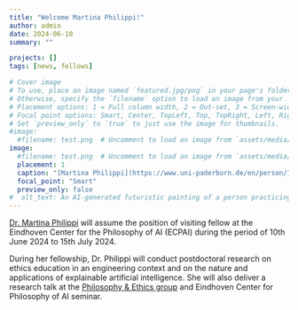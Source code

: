 ```yaml
---
title: "Welcome Martina Philippi!"
author: admin
date: 2024-06-10
summary: ""

projects: []
tags: [news, fellows]

# Cover image
# To use, place an image named `featured.jpg/png` in your page's folder.
# Otherwise, specify the `filename` option to load an image from your `assets/media/` folder.
# Placement options: 1 = Full column width, 2 = Out-set, 3 = Screen-width
# Focal point options: Smart, Center, TopLeft, Top, TopRight, Left, Right, BottomLeft, Bottom, BottomRight
# Set `preview_only` to `true` to just use the image for thumbnails.
#image:
  #filename: test.png  # Uncomment to load an image from `assets/media/` instead.
image:
  #filename: test.png  # Uncomment to load an image from `assets/media/` instead.
  placement: 1
  caption: "[Martina Philippi](https://www.uni-paderborn.de/en/person/100856)"
  focal_point: "Smart"
  preview_only: false
#  alt_text: An AI-generated futuristic painting of a person practicing mindfulness in the chaos of modern life.
---
```


[Dr. Martina Philippi](https://www.uni-paderborn.de/en/person/100856) will assume the position of visiting fellow at the Eindhoven Center for the Philosophy of AI (ECPAI) during the period of 10th June 2024 to 15th July 2024.  

During her fellowship, Dr. Philippi will conduct postdoctoral research on ethics education in an engineering context and on the nature and applications of explainable artificial intelligence. She will also deliver  a research talk at the [Philosophy & Ethics group](https://www.tue.nl/en/research/research-groups/innovation-sciences/philosophy-ethics) and Eindhoven Center for Philosophy of AI seminar.

